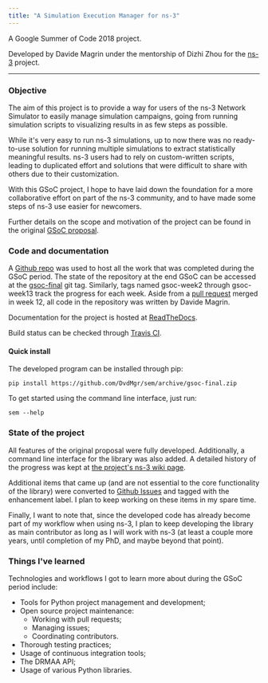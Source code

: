 ```yaml
---
title: "A Simulation Execution Manager for ns-3"
---
```


A Google Summer of Code 2018 project.

Developed by Davide Magrin under the mentorship of Dizhi Zhou for the
[ns-3](https://www.nsnam.org) project.

------------------------------------------------------------------------

### Objective ###

The aim of this project is to provide a way for users of the ns-3 Network
Simulator to easily manage simulation campaigns, going from running simulation
scripts to visualizing results in as few steps as possible.

While it's very easy to run ns-3 simulations, up to now there was no
ready-to-use solution for running multiple simulations to extract statistically
meaningful results. ns-3 users had to rely on custom-written scripts, leading to
duplicated effort and solutions that were difficult to share with others due to
their customization.

With this GSoC project, I hope to have laid down the foundation for a more
collaborative effort on part of the ns-3 community, and to have made some steps
of ns-3 use easier for newcomers.

Further details on the scope and motivation of the project can be found
in the original [GSoC proposal](resources/GSoC_proposal.pdf).

### Code and documentation ###

A [Github repo](https://github.com/DvdMgr/sem) was used to host all the work
that was completed during the GSoC period. The state of the repository at the
end GSoC can be accessed at the
[gsoc-final](https://github.com/DvdMgr/sem/tree/gsoc-final) git tag. Similarly,
tags named gsoc-week2 through gsoc-week13 track the progress for each week.
Aside from a [pull request](https://github.com/DvdMgr/sem/pull/15) merged in
week 12, all code in the repository was written by Davide Magrin.

Documentation for the project is hosted at
[ReadTheDocs](https://simulationexecutionmanager.readthedocs.io).

Build status can be checked through [Travis CI](https://travis-ci.org/DvdMgr/sem).

#### Quick install ####

The developed program can be installed through pip:

```
pip install https://github.com/DvdMgr/sem/archive/gsoc-final.zip
```

To get started using the command line interface, just run:

```
sem --help
```

### State of the project ###

All features of the original proposal were fully developed. Additionally, a
command line interface for the library was also added. A detailed history of the
progress was kept at [the project's ns-3 wiki
page](https://www.nsnam.org/wiki/GSoC2018:_A_Simulation_Execution_Manager_for_ns-3).

Additional items that came up (and are not essential to the core functionality
of the library) were converted to [Github
Issues](https://github.com/DvdMgr/sem/issues) and tagged with the enhancement
label. I plan to keep working on these items in my spare time.

Finally, I want to note that, since the developed code has already become part
of my workflow when using ns-3, I plan to keep developing the library as main
contributor as long as I will work with ns-3 (at least a couple more years,
until completion of my PhD, and maybe beyond that point).

### Things I've learned ###

Technologies and workflows I got to learn more about during the GSoC period
include:

- Tools for Python project management and development;
- Open source project maintenance:
  - Working with pull requests;
  - Managing issues;
  - Coordinating contributors.
- Thorough testing practices;
- Usage of continuous integration tools;
- The DRMAA API;
- Usage of various Python libraries.
